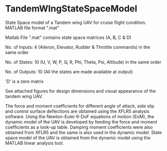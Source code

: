 # TandemWIngStateSpaceModel

State Space model of a Tandem wing UAV for cruise flight condition. MATLAB file format ".mat"

Matlab File ".mat" contains state space matrices (A, B, C & D)

No. of Inputs: 4 (Aileron, Elevator, Rudder & Throttle commands) in the same order

No. of States: 10 (U, V, W, P, Q, R, Phi, Theta, Psi, Altitude) in the same order

No. of Outputs: 10 (All the states are made available at output)

'D' is a zero matrix


See attached figures for design dimensions and visual appearance of the tandem wing UAV.


The force and moment coefficients for different angle of attack, side slip and control surface deflections are obtained using the XFLR5 analysis software. Using the Newton-Euler 6-DoF equations of motion (EoM), the dynamic model of the UAV is developed by feeding the force and moment coefficients as a look-up table. Damping moment coefficients were also obtained from XFLR5 and the same is also used in the dynamic model. State space model of the UAV is obtained from the dynamic model using the MATLAB linear analysis tool. 
